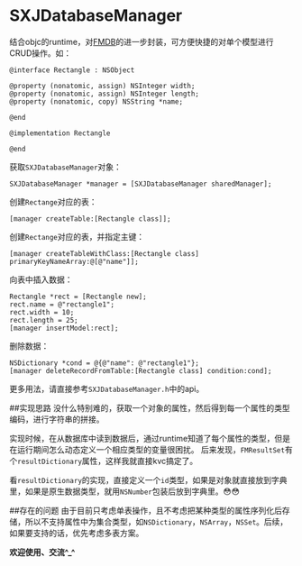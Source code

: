 # SXJDatabaseManager
结合objc的runtime，对[FMDB](https://github.com/ccgus/fmdb)的进一步封装，可方便快捷的对单个模型进行CRUD操作。如：	

~~~objc
@interface Rectangle : NSObject

@property (nonatomic, assign) NSInteger width;
@property (nonatomic, assign) NSInteger length;
@property (nonatomic, copy) NSString *name;

@end

@implementation Rectangle

@end
~~~
获取`SXJDatabaseManager`对象：

~~~objc
SXJDatabaseManager *manager = [SXJDatabaseManager sharedManager];
~~~
创建`Rectange`对应的表：

~~~objc
[manager createTable:[Rectangle class]];
~~~
创建`Rectange`对应的表，并指定主键：

~~~objc
[manager createTableWithClass:[Rectangle class] primaryKeyNameArray:@[@"name"]];
~~~
向表中插入数据：

~~~objc
Rectangle *rect = [Rectangle new];
rect.name = @"rectangle1";
rect.width = 10;
rect.length = 25;
[manager insertModel:rect];
~~~
删除数据：

~~~objc
NSDictionary *cond = @{@"name": @"rectangle1"};
[manager deleteRecordFromTable:[Rectangle class] condition:cond];
~~~

更多用法，请直接参考`SXJDatabaseManager.h`中的api。

##实现思路
没什么特别难的，获取一个对象的属性，然后得到每一个属性的类型编码，进行字符串的拼接。

实现时候，在从数据库中读到数据后，通过runtime知道了每个属性的类型，但是在运行期间怎么动态定义一个相应类型的变量很困扰。
后来发现，`FMResultSet`有个`resultDictionary`属性，这样我就直接kvc搞定了。

看`resultDictionary`的实现，直接定义一个`id`类型，如果是对象就直接放到字典里，如果是原生数据类型，就用`NSNumber`包装后放到字典里。😳😳

##存在的问题
由于目前只考虑单表操作，且不考虑把某种类型的属性序列化后存储，所以不支持属性中为集合类型，如`NSDictionary`，`NSArray`，`NSSet`。后续，如果要支持的话，优先考虑多表方案。

**欢迎使用、交流^_^**
